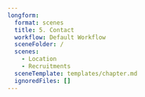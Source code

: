 ```yaml
---
longform:
  format: scenes
  title: 5. Contact
  workflow: Default Workflow
  sceneFolder: /
  scenes:
    - Location
    - Recruitments
  sceneTemplate: templates/chapter.md
  ignoredFiles: []
---
```

